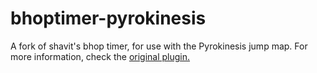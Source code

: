 # bhoptimer-pyrokinesis

A fork of shavit's bhop timer, for use with the Pyrokinesis jump map. For more information, check the [original plugin.](https://github.com/shavitush/bhoptimer)
